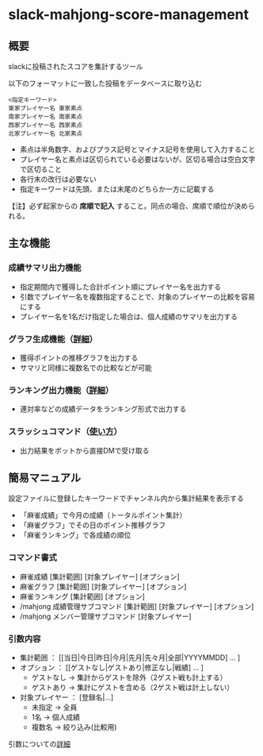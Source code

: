 # slack-mahjong-score-management

## 概要

slackに投稿されたスコアを集計するツール

以下のフォーマットに一致した投稿をデータベースに取り込む
```
<指定キーワード>
東家プレイヤー名 東家素点
南家プレイヤー名 南家素点
西家プレイヤー名 西家素点
北家プレイヤー名 北家素点
```
- 素点は半角数字、およびプラス記号とマイナス記号を使用して入力すること
- プレイヤー名と素点は区切られている必要はないが、区切る場合は空白文字で区切ること
- 各行末の改行は必要ない
- 指定キーワードは先頭、または末尾のどちらか一方に記載する

【注】必ず起家からの **席順で記入** すること。同点の場合、席順で順位が決められる。

## 主な機能

### 成績サマリ出力機能

- 指定期間内で獲得した合計ポイント順にプレイヤー名を出力する
- 引数でプレイヤー名を複数指定することで、対象のプレイヤーの比較を容易にする
- プレイヤー名を1名だけ指定した場合は、個人成績のサマリを出力する
  
### グラフ生成機能（[詳細](document/graph.md)）

- 獲得ポイントの推移グラフを出力する
- サマリと同様に複数名での比較などが可能

### ランキング出力機能（[詳細](document/ranking.md)）

- 連対率などの成績データをランキング形式で出力する

### スラッシュコマンド（[使い方](document/command.md)）

- 出力結果をボットから直接DMで受け取る

## 簡易マニュアル

設定ファイルに登録したキーワードでチャンネル内から集計結果を表示する

- 「麻雀成績」で今月の成績（トータルポイント集計）
- 「麻雀グラフ」でその日のポイント推移グラフ
- 「麻雀ランキング」で各成績の順位

### コマンド書式

- 麻雀成績 [集計範囲] [対象プレイヤー] [オプション]
- 麻雀グラフ [集計範囲] [対象プレイヤー] [オプション]
- 麻雀ランキング [集計範囲] [オプション]
- /mahjong 成績管理サブコマンド [集計範囲] [対象プレイヤー] [オプション]
- /mahjong メンバー管理サブコマンド [対象プレイヤー]

### 引数内容

- 集計範囲 ： [[当日|今日|昨日|今月|先月|先々月|全部|YYYYMMDD] ... ]
- オプション ： [[ゲストなし|ゲストあり|修正なし|戦績] ... ]
  - ゲストなし → 集計からゲストを除外（2ゲスト戦も計上する）
  - ゲストあり → 集計にゲストを含める（2ゲスト戦は計上しない）
- 対象プレイヤー ： [登録名|...]
  - 未指定 → 全員
  - 1名 → 個人成績
  - 複数名 → 絞り込み(比較用)

引数についての[詳細](document/argument_keyword.md)
